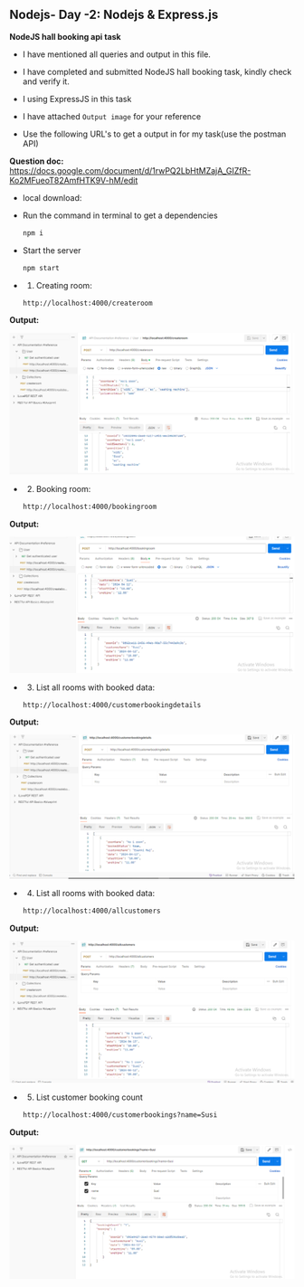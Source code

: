 ## Nodejs- Day -2: Nodejs & Express.js    

**NodeJS hall booking api task**   

 - I have mentioned all queries and output in this file.

 - I have completed and submitted NodeJS hall booking task, kindly check and verify it.   

  - I using ExpressJS in this task

 - I have attached `Output image` for your reference  

 - Use the following URL's to get a output in for my task(use the postman API)

 **Question doc:** https://docs.google.com/document/d/1rwPQ2LbHtMZajA_GIZfR-Ko2MFueoT82AmfHTK9V-hM/edit

  - local download:

  - Run the command in terminal to get a dependencies

    ``` bash
    npm i
    ```
  - Start the server

     ``` bash
    npm start
    ```   

 - 1. Creating room:

    ``` bash
    http://localhost:4000/createroom
    ```
    
**Output:**

 ![output image](Output/1.PNG)

 - 2. Booking room:

    ``` bash
    http://localhost:4000/bookingroom
    ```
    
**Output:**

 ![output image](Output/2.PNG)

 - 3. List all rooms with booked data:

    ``` bash
    http://localhost:4000/customerbookingdetails
    ```
    
**Output:**

 ![output image](Output/3.PNG)

 - 4. List all rooms with booked data:

    ``` bash
    http://localhost:4000/allcustomers
    ```
    
**Output:**

 ![output image](Output/4.PNG)

  - 5. List customer booking count

    ``` bash
    http://localhost:4000/customerbookings?name=Susi
    ```
    
**Output:**

 ![output image](Output/5.PNG)



